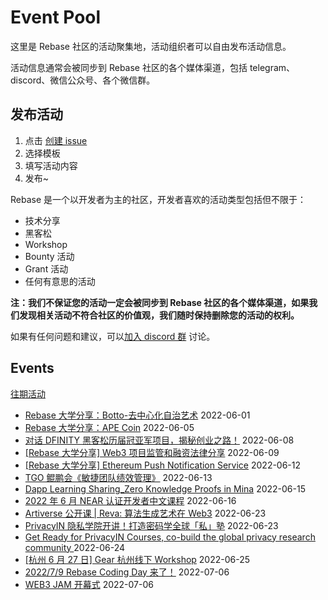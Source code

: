 # Event Pool

这里是 Rebase 社区的活动聚集地，活动组织者可以自由发布活动信息。

活动信息通常会被同步到 Rebase 社区的各个媒体渠道，包括 telegram、discord、微信公众号、各个微信群。

## 发布活动

1. 点击 [创建 issue](https://github.com/rebase-network/event-pool/issues/new/choose)
2. 选择模板
3. 填写活动内容
4. 发布~

Rebase 是一个以开发者为主的社区，开发者喜欢的活动类型包括但不限于：

- 技术分享
- 黑客松
- Workshop
- Bounty 活动
- Grant 活动
- 任何有意思的活动

**注：我们不保证您的活动一定会被同步到 Rebase 社区的各个媒体渠道，如果我们发现相关活动不符合社区的价值观，我们随时保持删除您的活动的权利。**

如果有任何问题和建议，可以[加入 discord 群](https://discord.gg/c6BfH8JQn6) 讨论。

## Events

[往期活动](./events.md)

- [Rebase 大学分享：Botto-去中心化自治艺术](https://github.com/rebase-network/event-pool/issues/30) 2022-06-01
- [Rebase 大学分享：APE Coin](https://github.com/rebase-network/event-pool/issues/31) 2022-06-05
- [对话 DFINITY 黑客松历届冠亚军项目，揭秘创业之路！](https://github.com/rebase-network/event-pool/issues/32) 2022-06-08
- [[Rebase 大学分享] Web3 项目监管和融资法律分享](https://github.com/rebase-network/event-pool/issues/33) 2022-06-09
- [[Rebase 大学分享] Ethereum Push Notification Service](https://github.com/rebase-network/event-pool/issues/34) 2022-06-12
- [TGO 鲲鹏会《敏捷团队绩效管理》](https://github.com/rebase-network/event-pool/issues/35) 2022-06-13
- [Dapp Learning Sharing_Zero Knowledge Proofs in Mina](https://github.com/rebase-network/event-pool/issues/36) 2022-06-15
- [2022 年 6 月 NEAR 认证开发者中文课程](https://github.com/rebase-network/event-pool/issues/37) 2022-06-16
- [Artiverse 公开课 | Reva: 算法生成艺术在 Web3](https://github.com/rebase-network/event-pool/issues/38) 2022-06-23
- [PrivacyIN 隐私学院开讲！打造密码学全球「私」塾](https://github.com/rebase-network/event-pool/issues/39) 2022-06-23
- [Get Ready for PrivacyIN Courses, co-build the global privacy research community ](https://github.com/rebase-network/event-pool/issues/40) 2022-06-24
- [[杭州 6 月 27 日] Gear 杭州线下 Workshop](https://github.com/rebase-network/event-pool/issues/41) 2022-06-25
- [2022/7/9 Rebase Coding Day 来了！](https://github.com/rebase-network/event-pool/issues/42) 2022-07-06
- [WEB3 JAM 开幕式](https://github.com/rebase-network/event-pool/issues/43) 2022-07-06
